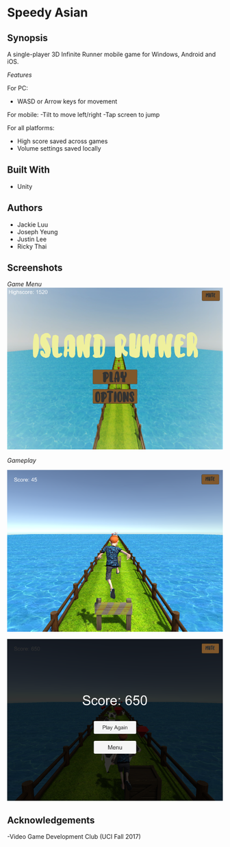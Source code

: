 # Speedy Asian

Synopsis
-
A single-player 3D Infinite Runner mobile game for Windows, Android and iOS.

*Features*

For PC:
- WASD or Arrow keys for movement

For mobile:
-Tilt to move left/right
-Tap screen to jump

For all platforms:
- High score saved across games
- Volume settings saved locally


Built With
--
- Unity

Authors
--
- Jackie Luu
- Joseph Yeung
- Justin Lee
- Ricky Thai

Screenshots
--
*Game Menu*
![Screenshot of game menu](/screenshots/menu.png?raw=true "*Game Menu*")


*Gameplay*


![Screenshot of gameplay](/screenshots/gameplay.png?raw=true "*Game Play*")

![Screenshot of game ending](/screenshots/gameend.png?raw=true "*Game End*")


Acknowledgements
--
-Video Game Development Club (UCI Fall 2017)

